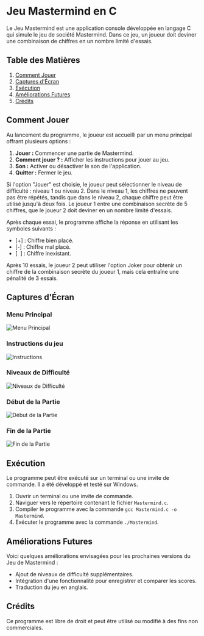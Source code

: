 # Jeu Mastermind en C

Le Jeu Mastermind est une application console développée en langage C qui simule le jeu de société Mastermind. Dans ce jeu, un joueur doit deviner une combinaison de chiffres en un nombre limité d'essais.

## Table des Matières

1. [Comment Jouer](#comment-jouer)
2. [Captures d'Écran](#captures-décran)
3. [Exécution](#exécution)
4. [Améliorations Futures](#améliorations-futures)
5. [Crédits](#crédits)

## Comment Jouer <a name="comment-jouer"></a>

Au lancement du programme, le joueur est accueilli par un menu principal offrant plusieurs options :

1. **Jouer :** Commencer une partie de Mastermind.
2. **Comment jouer ? :** Afficher les instructions pour jouer au jeu.
3. **Son :** Activer ou désactiver le son de l'application.
4. **Quitter :** Fermer le jeu.

Si l'option "Jouer" est choisie, le joueur peut sélectionner le niveau de difficulté : niveau 1 ou niveau 2. Dans le niveau 1, les chiffres ne peuvent pas être répétés, tandis que dans le niveau 2, chaque chiffre peut être utilisé jusqu'à deux fois. Le joueur 1 entre une combinaison secrète de 5 chiffres, que le joueur 2 doit deviner en un nombre limité d'essais.

Après chaque essai, le programme affiche la réponse en utilisant les symboles suivants :

- [+] : Chiffre bien placé.
- [-] : Chiffre mal placé.
- [&nbsp;&nbsp;] : Chiffre inexistant.

Après 10 essais, le joueur 2 peut utiliser l'option Joker pour obtenir un chiffre de la combinaison secrète du joueur 1, mais cela entraîne une pénalité de 3 essais.

## Captures d'Écran <a name="captures-décran"></a>

### Menu Principal
![Menu Principal](https://user-images.githubusercontent.com/119759894/230787611-d0322db6-c310-4947-954b-1041abd677f0.png)

### Instructions du jeu
![Instructions](https://user-images.githubusercontent.com/119759894/230787635-47ef8829-86e3-48e2-b45d-80341665a564.png)

### Niveaux de Difficulté
![Niveaux de Difficulté](https://user-images.githubusercontent.com/119759894/230787657-e30017-4817-459e-a412-483fa41612f5.png)

### Début de la Partie
![Début de la Partie](https://user-images.githubusercontent.com/119759894/230787676-83365cba-98ee-4097-8131-4e5f37237dc0.png)

### Fin de la Partie
![Fin de la Partie](https://user-images.githubusercontent.com/119759894/230787753-992210e1-570e-4717-a0ae-b8d75ea34b6c.png)

## Exécution <a name="exécution"></a>

Le programme peut être exécuté sur un terminal ou une invite de commande. Il a été développé et testé sur Windows.

1. Ouvrir un terminal ou une invite de commande.
2. Naviguer vers le répertoire contenant le fichier `Mastermind.c`.
3. Compiler le programme avec la commande `gcc Mastermind.c -o Mastermind`.
4. Exécuter le programme avec la commande `./Mastermind`.

## Améliorations Futures <a name="améliorations-futures"></a>

Voici quelques améliorations envisagées pour les prochaines versions du Jeu de Mastermind :

- Ajout de niveaux de difficulté supplémentaires.
- Intégration d'une fonctionnalité pour enregistrer et comparer les scores.
- Traduction du jeu en anglais.

## Crédits <a name="crédits"></a>

Ce programme est libre de droit et peut être utilisé ou modifié à des fins non commerciales.
